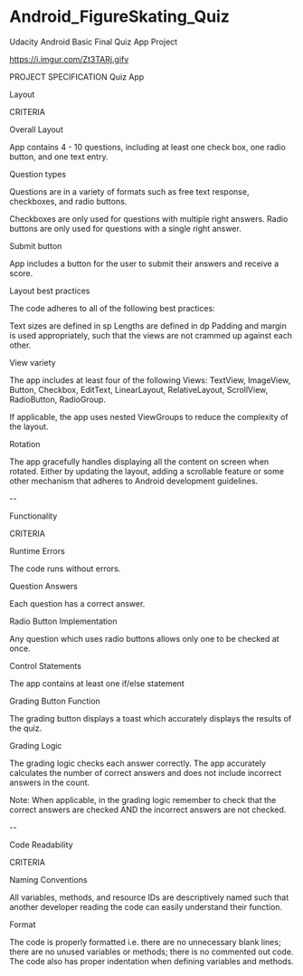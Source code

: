 # Android_FigureSkating_Quiz
Udacity Android Basic Final Quiz App Project

https://i.imgur.com/Zt3TARj.gifv

PROJECT SPECIFICATION
Quiz App

Layout

CRITERIA

Overall Layout

  App contains 4 - 10 questions, including at least one check box, one radio button, and one text entry.

Question types

  Questions are in a variety of formats such as free text response, checkboxes, and radio buttons.

  Checkboxes are only used for questions with multiple right answers. Radio buttons are only used for questions with a single   right answer.

Submit button

  App includes a button for the user to submit their answers and receive a score.

Layout best practices

  The code adheres to all of the following best practices:

  Text sizes are defined in sp
  Lengths are defined in dp
  Padding and margin is used appropriately, such that the views are not crammed up against each other.
  
View variety

  The app includes at least four of the following Views: TextView, ImageView, Button, Checkbox, EditText, LinearLayout,     RelativeLayout, ScrollView, RadioButton, RadioGroup.

  If applicable, the app uses nested ViewGroups to reduce the complexity of the layout.

Rotation

  The app gracefully handles displaying all the content on screen when rotated. Either by updating the layout, adding a     scrollable feature or some other mechanism that adheres to Android development guidelines.

--

Functionality

CRITERIA

Runtime Errors

  The code runs without errors.

Question Answers

  Each question has a correct answer.

Radio Button Implementation

  Any question which uses radio buttons allows only one to be checked at once.

Control Statements

  The app contains at least one if/else statement

Grading Button Function

  The grading button displays a toast which accurately displays the results of the quiz.

Grading Logic

  The grading logic checks each answer correctly. The app accurately calculates the number of correct answers and does not  include incorrect answers in the count.

  Note: When applicable, in the grading logic remember to check that the correct answers are checked AND the incorrect answers are not checked.

--

Code Readability

CRITERIA

Naming Conventions

  All variables, methods, and resource IDs are descriptively named such that another developer reading the code can easily understand their function.

Format

  The code is properly formatted i.e. there are no unnecessary blank lines; there are no unused variables or methods; there is no commented out code.
The code also has proper indentation when defining variables and methods.

